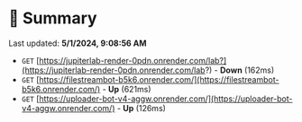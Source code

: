 # 📖 Summary
Last updated: **5/1/2024, 9:08:56 AM**

- `GET` [https://jupiterlab-render-0pdn.onrender.com/lab?](https://jupiterlab-render-0pdn.onrender.com/lab?) - **Down** (162ms)
- `GET` [https://filestreambot-b5k6.onrender.com/](https://filestreambot-b5k6.onrender.com/) - **Up** (621ms)
- `GET` [https://uploader-bot-v4-aggw.onrender.com/](https://uploader-bot-v4-aggw.onrender.com/) - **Up** (126ms)
